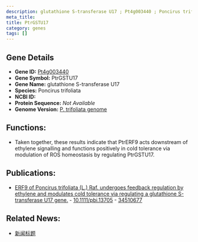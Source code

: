 ```yaml
---
description: glutathione S-transferase U17 ; Pt4g003440 ; Poncirus trifoliata
meta_title:
title: PtrGSTU17
category: genes
tags: []
---
```


## Gene Details
- **Gene ID:**	[Pt4g003440](https://www.maizegdb.org/gene_center/gene/Pt4g003440)
- **Gene Symbol:** PtrGSTU17
- **Gene Name:** glutathione S-transferase U17
- **Species:** Poncirus trifoliata
- **NCBI ID:** [  ]()
- **Protein Sequence:** *Not Available*
- **Genome Version:** [P. trifoliata genome]()

## Functions:
   - Taken together, these results indicate that PtrERF9 acts downstream of ethylene signalling and functions positively in cold tolerance via modulation of ROS homeostasis by regulating PtrGSTU17.

## Publications:
   - [ERF9 of Poncirus trifoliata (L.) Raf. undergoes feedback regulation by ethylene and modulates cold tolerance via regulating a glutathione S-transferase U17 gene.]( https://onlinelibrary.wiley.com/doi/10.1111/pbi.13705 ) - [10.1111/pbi.13705]( https://onlinelibrary.wiley.com/doi/10.1111/pbi.13705 ) - [34510677](https://pubmed.ncbi.nlm.nih.gov/34510677/)

## Related News:
   - [新闻标题](https://mp.weixin.qq.com/s?__biz=Mzg3MDEwNDEyMg==&mid=2247517213&idx=1&sn=1863e4a4126b5ff5d8cd93da0d1a9548&chksm=ce902948f9e7a05ec5ac86a559d2c4241f54b39068b2b7b129fde6ddcb4fd4f35222fedcda5f&scene=27#wechat_redirect)
